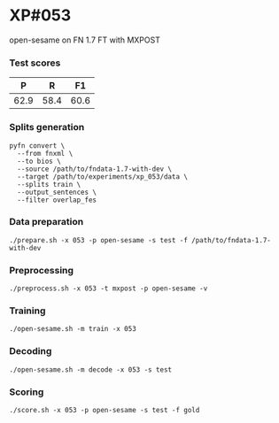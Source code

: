 # XP\#053

open-sesame on FN 1.7 FT with MXPOST

### Test scores
| P | R | F1 |
| --- | --- | --- |
| 62.9 | 58.4 | 60.6 |

### Splits generation
```
pyfn convert \
  --from fnxml \
  --to bios \
  --source /path/to/fndata-1.7-with-dev \
  --target /path/to/experiments/xp_053/data \
  --splits train \
  --output_sentences \
  --filter overlap_fes
```

### Data preparation
```
./prepare.sh -x 053 -p open-sesame -s test -f /path/to/fndata-1.7-with-dev
```

### Preprocessing
```
./preprocess.sh -x 053 -t mxpost -p open-sesame -v
```

### Training
```
./open-sesame.sh -m train -x 053
```

### Decoding
```
./open-sesame.sh -m decode -x 053 -s test
```

### Scoring
```
./score.sh -x 053 -p open-sesame -s test -f gold
```
